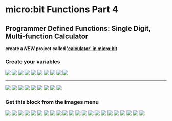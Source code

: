 # micro:bit Functions Part 4
## Programmer Defined Functions: Single Digit, Multi-function Calculator

**create a *NEW* project called ['calculator' in micro:bit](https://makecode.microbit.org/)**

### Create your variables
![](https://github.com/SAYbaw/Gotham/blob/main/images/microbit/calculator/00.png)
![](https://github.com/SAYbaw/Gotham/blob/main/images/microbit/calculator/01.png)
![](https://github.com/SAYbaw/Gotham/blob/main/images/microbit/calculator/02.png)
![](https://github.com/SAYbaw/Gotham/blob/main/images/microbit/calculator/03.png)
![](https://github.com/SAYbaw/Gotham/blob/main/images/microbit/calculator/04.png)
![](https://github.com/SAYbaw/Gotham/blob/main/images/microbit/calculator/05.png)
![](https://github.com/SAYbaw/Gotham/blob/main/images/microbit/calculator/06.png)
![](https://github.com/SAYbaw/Gotham/blob/main/images/microbit/calculator/07.png)
![](https://github.com/SAYbaw/Gotham/blob/main/images/microbit/calculator/08.png)
![](https://github.com/SAYbaw/Gotham/blob/main/images/microbit/calculator/09.png)

---

![](https://github.com/SAYbaw/Gotham/blob/main/images/microbit/calculator/10.png)
![](https://github.com/SAYbaw/Gotham/blob/main/images/microbit/calculator/11.png)
![](https://github.com/SAYbaw/Gotham/blob/main/images/microbit/calculator/12.png)
![](https://github.com/SAYbaw/Gotham/blob/main/images/microbit/calculator/13.png)
![](https://github.com/SAYbaw/Gotham/blob/main/images/microbit/calculator/14.png)
![](https://github.com/SAYbaw/Gotham/blob/main/images/microbit/calculator/15.png)
![](https://github.com/SAYbaw/Gotham/blob/main/images/microbit/calculator/17.png)
![](https://github.com/SAYbaw/Gotham/blob/main/images/microbit/calculator/18.png)
![](https://github.com/SAYbaw/Gotham/blob/main/images/microbit/calculator/19.png)
### Get this block from the images menu
![](https://github.com/SAYbaw/Gotham/blob/main/images/microbit/calculator/20.png)
![](https://github.com/SAYbaw/Gotham/blob/main/images/microbit/calculator/21.png)
![](https://github.com/SAYbaw/Gotham/blob/main/images/microbit/calculator/22.png)
![](https://github.com/SAYbaw/Gotham/blob/main/images/microbit/calculator/23.png)
![](https://github.com/SAYbaw/Gotham/blob/main/images/microbit/calculator/24.png)
![](https://github.com/SAYbaw/Gotham/blob/main/images/microbit/calculator/25.png)
![](https://github.com/SAYbaw/Gotham/blob/main/images/microbit/calculator/26.png)
![](https://github.com/SAYbaw/Gotham/blob/main/images/microbit/calculator/27.png)
![](https://github.com/SAYbaw/Gotham/blob/main/images/microbit/calculator/28.png)
![](https://github.com/SAYbaw/Gotham/blob/main/images/microbit/calculator/29.png)
![](https://github.com/SAYbaw/Gotham/blob/main/images/microbit/calculator/30.png)
![](https://github.com/SAYbaw/Gotham/blob/main/images/microbit/calculator/31.png)
![](https://github.com/SAYbaw/Gotham/blob/main/images/microbit/calculator/32.png)
![](https://github.com/SAYbaw/Gotham/blob/main/images/microbit/calculator/33.png)
![](https://github.com/SAYbaw/Gotham/blob/main/images/microbit/calculator/34.png)
![](https://github.com/SAYbaw/Gotham/blob/main/images/microbit/calculator/35.png)
![](https://github.com/SAYbaw/Gotham/blob/main/images/microbit/calculator/36.png)
![](https://github.com/SAYbaw/Gotham/blob/main/images/microbit/calculator/37.png)
![](https://github.com/SAYbaw/Gotham/blob/main/images/microbit/calculator/38.png)
![](https://github.com/SAYbaw/Gotham/blob/main/images/microbit/calculator/39.png)
![](https://github.com/SAYbaw/Gotham/blob/main/images/microbit/calculator/40.png)
![](https://github.com/SAYbaw/Gotham/blob/main/images/microbit/calculator/41.png)

